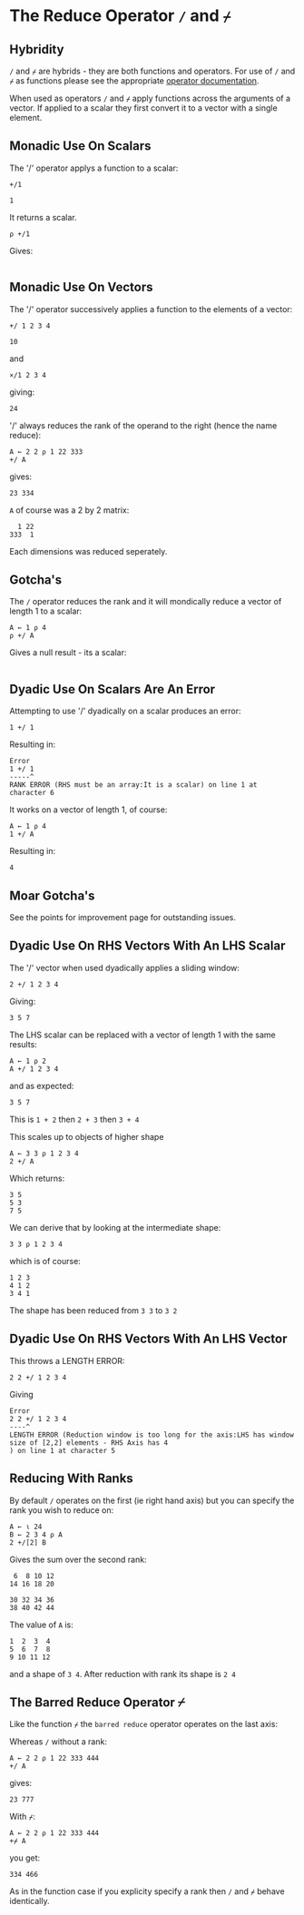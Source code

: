 # The Reduce Operator `/` and `⌿`

## Hybridity

`/` and `⌿` are hybrids - they are both functions and operators. For use of `/` and `⌿` as functions please see the appropriate [operator documentation](./functions_forwardslash_or_the_replicate_function.md).

When used as operators `/` and `⌿` apply functions across the arguments of a vector. If applied to a scalar they first convert it to a vector with a single element.

## Monadic Use On Scalars

The '/' operator applys a function to a scalar:

```pometo
+/1
```

```pometo_results
1
```

It returns a scalar.

```pometo
⍴ +/1
```

Gives:

```pometo_results

```

## Monadic Use On Vectors

The '/' operator successively applies a function to the elements of a vector:

```pometo
+/ 1 2 3 4
```

```pometo_results
10
```

and

```pometo
×/1 2 3 4
```

giving:

```pometo_results
24
```

'/' always reduces the rank of the operand to the right (hence the name reduce):

```pometo
A ← 2 2 ⍴ 1 22 333
+/ A
```

gives:

```pometo_results
23 334
```

`A` of course was a 2 by 2 matrix:

```apl_results
  1 22
333  1
```

Each dimensions was reduced seperately.

## Gotcha's

The `/` operator reduces the rank and it will mondically reduce a vector of length 1 to a scalar:

```pometo
A ← 1 ⍴ 4
⍴ +/ A
```

Gives a null result - its a scalar:

```pometo_results

```

## Dyadic Use On Scalars Are An Error

Attempting to use '/' dyadically on a scalar produces an error:

```pometo
1 +/ 1
```

Resulting in:

```pometo_results
Error
1 +/ 1
-----^
RANK ERROR (RHS must be an array:It is a scalar) on line 1 at character 6
```

It works on a vector of length 1, of course:

```pometo
A ← 1 ⍴ 4
1 +/ A
```

Resulting in:

```pometo_results
4
```

## Moar Gotcha's

See the points for improvement page for outstanding issues.

## Dyadic Use On RHS Vectors With An LHS Scalar

The '/' vector when used dyadically applies a sliding window:

```pometo
2 +/ 1 2 3 4
```

Giving:

```pometo_results
3 5 7
```

The LHS scalar can be replaced with a vector of length 1 with the same results:

```pometo
A ← 1 ⍴ 2
A +/ 1 2 3 4
```

and as expected:

```pometo_results
3 5 7
```

This is `1 + 2` then `2 + 3` then `3 + 4`

This scales up to objects of higher shape

```pometo
A ← 3 3 ⍴ 1 2 3 4
2 +/ A
```

Which returns:

```pometo_results
3 5
5 3
7 5
```
We can derive that by looking at the intermediate shape:

```apl
3 3 ⍴ 1 2 3 4
```

which is of course:

```apl_results
1 2 3
4 1 2
3 4 1
```

The shape has been reduced from `3 3` to `3 2`

## Dyadic Use On RHS Vectors With An LHS Vector

This throws a LENGTH ERROR:

```pometo
2 2 +/ 1 2 3 4
```

Giving

```pometo_results
Error
2 2 +/ 1 2 3 4
----^
LENGTH ERROR (Reduction window is too long for the axis:LHS has window size of [2,2] elements - RHS Axis has 4
) on line 1 at character 5
```

## Reducing With Ranks

By default `/` operates on the first (ie right hand axis) but you can specify the rank you wish to reduce on:

```pometo
A ← ⍳ 24
B ← 2 3 4 ⍴ A
2 +/[2] B
```

Gives the sum over the second rank:

```pometo_results
 6  8 10 12
14 16 18 20

30 32 34 36
38 40 42 44
```

The value of `A` is:

```apl_results
1  2  3  4
5  6  7  8
9 10 11 12
```

and a shape of `3 4`. After reduction with rank its shape is `2 4`

## The Barred Reduce Operator ⌿

Like the function `⌿` the `barred reduce` operator operates on the last axis:

Whereas `/` without a rank:

```pometo
A ← 2 2 ⍴ 1 22 333 444
+/ A
```

gives:

```pometo_results
23 777
```

With `⌿`:

```pometo
A ← 2 2 ⍴ 1 22 333 444
+⌿ A
```

you get:

```pometo_results
334 466
```

As in the function case if you explicity specify a rank then `/` and `⌿` behave identically.
